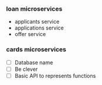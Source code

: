 

### loan microservices
- applicants service
- applications service
- offer service


### cards microservices
- [ ] Database name
- [ ] Be clever
- [ ] Basic API to represents functions
